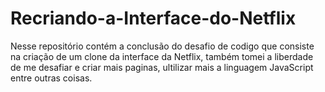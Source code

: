# Recriando-a-Interface-do-Netflix
Nesse repositório contém a conclusão do desafio de codigo que consiste na criação de um clone da interface da Netflix, também tomei a liberdade de me desafiar e criar mais paginas, ultilizar mais a linguagem JavaScript entre outras coisas.
